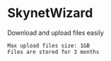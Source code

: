 # SkynetWizard
Download and upload files easily

```
Max upload files size: 1GB
Files are stored for 3 months
```
